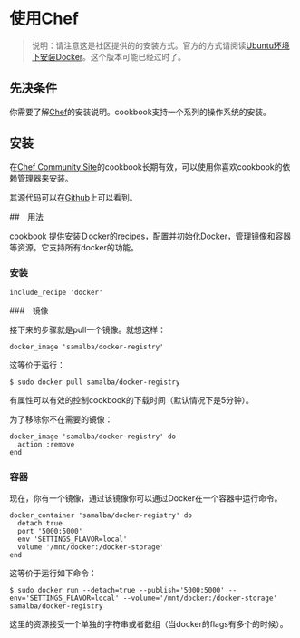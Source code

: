 # 使用Chef

> 说明：请注意这是社区提供的的安装方式。官方的方式请阅读[Ubuntu环境下安装Docker](../Installation/ubuntulinux.md)。这个版本可能已经过时了。

## 先决条件

你需要了解[Chef](http://www.getchef.com/)的安装说明。cookbook支持一个系列的操作系统的安装。

## 安装

在[Chef Community Site](http://community.opscode.com/cookbooks/docker)的cookbook长期有效，可以使用你喜欢cookbook的依赖管理器来安装。

其源代码可以在[Github](https://github.com/bflad/chef-docker)上可以看到。

##　用法

cookbook 提供安装Ｄocker的recipes，配置并初始化Docker，管理镜像和容器等资源。它支持所有docker的功能。

### 安装

	include_recipe 'docker'

###　镜像

接下来的步骤就是pull一个镜像。就想这样：

	docker_image 'samalba/docker-registry'

这等价于运行：

	$ sudo docker pull samalba/docker-registry

有属性可以有效的控制cookbook的下载时间（默认情况下是5分钟）。

为了移除你不在需要的镜像：

	docker_image 'samalba/docker-registry' do
	  action :remove
	end

### 容器

现在，你有一个镜像，通过该镜像你可以通过Docker在一个容器中运行命令。

	docker_container 'samalba/docker-registry' do
	  detach true
	  port '5000:5000'
	  env 'SETTINGS_FLAVOR=local'
	  volume '/mnt/docker:/docker-storage'
	end

这等价于运行如下命令：

	$ sudo docker run --detach=true --publish='5000:5000' --env='SETTINGS_FLAVOR=local' --volume='/mnt/docker:/docker-storage' samalba/docker-registry

这里的资源接受一个单独的字符串或者数组（当docker的flags有多个的时候）。


